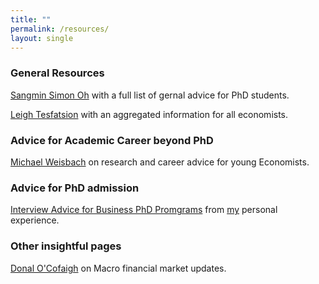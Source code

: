 ```yaml
---
title: ""
permalink: /resources/
layout: single
---
```

### General Resources 
[Sangmin Simon Oh](https://sangmino.github.io/resources/) with a full list of gernal advice for PhD students.   

[Leigh Tesfatsion](https://faculty.sites.iastate.edu/tesfatsi/archive/tesfatsi/sources.htm) with an aggregated information for all economists. 

### Advice for Academic Career beyond PhD
[Michael Weisbach](https://press.princeton.edu/books/hardcover/9780691216492/the-economists-craft?srsltid=AfmBOorxJNULRgpMBNlp3U_RTEJb-p5zH5lbDK8l6b_k_zIrGgsYtjwI) on research and career advice for young Economists. 

### Advice for PhD admission 
[Interview Advice for Business PhD Promgrams]([https://www.notion.so/PhD-Interview-Tips-Navigating-the-Path-to-a-Business-School-Admission-e5ac1073b5874aaea25b037e31abbe7e](https://nasal-cushion-b25.notion.site/PhD-Interview-Tips-Navigating-the-Path-to-a-Business-School-Admission-e5ac1073b5874aaea25b037e31abbe7e?pvs=4)) from [my](https://jhklee.github.io/) personal experience. 

### Other insightful pages
[Donal O'Cofaigh](https://justhumourme.substack.com/) on Macro financial market updates. 
